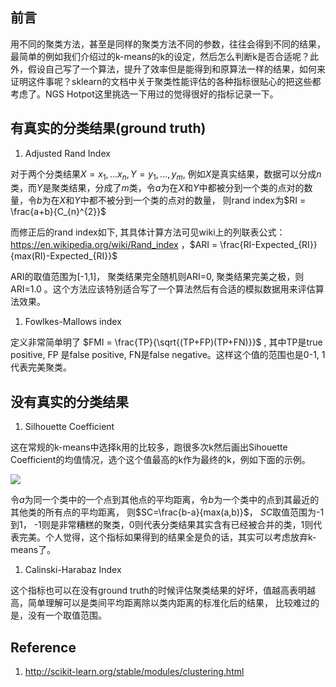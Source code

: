 ## 前言

用不同的聚类方法，甚至是同样的聚类方法不同的参数，往往会得到不同的结果，最简单的例如我们介绍过的k-means的k的设定，然后怎么判断k是否合适呢？此外，假设自己写了一个算法，提升了效率但是能得到和原算法一样的结果，如何来证明这件事呢？sklearn的文档中关于聚类性能评估的各种指标很贴心的把这些都考虑了。NGS Hotpot这里挑选一下用过的觉得很好的指标记录一下。 



## 有真实的分类结果(ground truth)   

1.  Adjusted Rand Index      

对于两个分类结果$X={x_1,...x_n}, Y={y_1,...,y_m}$, 例如$X$是真实结果，数据可以分成$n$ 类，而$Y$是聚类结果，分成了$m$类，令$a$为在$X$和$Y$中都被分到一个类的点对的数量，令$b$为在$X$和$Y$中都不被分到一个类的点对的数量， 则rand index为$RI =  \frac{a+b}{C_{n}^{2}}$

而修正后的rand index如下, 其具体计算方法可见wiki上的列联表公式：https://en.wikipedia.org/wiki/Rand_index ，$ARI = \frac{RI-Expected_{RI}}{max(RI)-Expected_{RI}}$

ARI的取值范围为[-1,1]， 聚类结果完全随机则ARI=0, 聚类结果完美之极，则ARI=1.0 。这个方法应该特别适合写了一个算法然后有合适的模拟数据用来评估算法效果。 



1. Fowlkes-Mallows index  

定义非常简单明了 $FMI = \frac{TP}{\sqrt{(TP+FP)(TP+FN)}}$ , 其中TP是true positive, FP 是false positive, FN是false negative。这样这个值的范围也是0-1, 1代表完美聚类。



## 没有真实的分类结果

1. Silhouette Coefficient 

这在常规的k-means中选择k用的比较多，跑很多次k然后画出Sihouette Coefficient的均值情况，选个这个值最高的k作为最终的k，例如下面的示例。

![](http://scikit-learn.org/stable/_images/sphx_glr_plot_kmeans_silhouette_analysis_003.png)

令$a$为同一个类中的一个点到其他点的平均距离，令$b$为一个类中的点到其最近的其他类的所有点的平均距离， 则$SC=\frac{b-a}{max(a,b)}$， $SC$取值范围为-1到1， -1则是非常糟糕的聚类，0则代表分类结果其实含有已经被合并的类，1则代表完美。个人觉得，这个指标如果得到的结果全是负的话，其实可以考虑放弃k-means了。



1. Calinski-Harabaz Index

这个指标也可以在没有ground truth的时候评估聚类结果的好坏，值越高表明越高，简单理解可以是类间平均距离除以类内距离的标准化后的结果， 比较难过的是，没有一个取值范围。



## Reference 

1. http://scikit-learn.org/stable/modules/clustering.html
